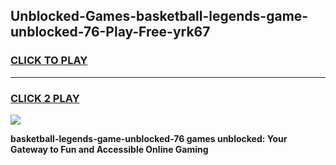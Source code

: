
## Unblocked-Games-basketball-legends-game-unblocked-76-Play-Free-yrk67
<h3>
<a href="https://premium76.site?title=basketball-legends-game-unblocked-76&ref=22A">CLICK TO PLAY</a></h3>
<hr>

<h3>
<a href="https://premium76.site?title=basketball-legends-game-unblocked-76&ref=22A">CLICK 2 PLAY</a>
  
</h3>

<a href="https://premium76.site?title=basketball-legends-game-unblocked-76&ref=22A"><img src="https://clearcache.store/games.png"></a>


**basketball-legends-game-unblocked-76 games unblocked: Your Gateway to Fun and Accessible Online Gaming**
